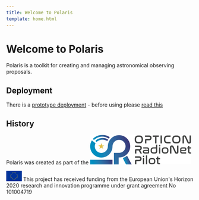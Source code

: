 ```yaml
---
title: Welcome to Polaris
template: home.html
---
```


# Welcome to Polaris

Polaris is a toolkit for creating and managing astronomical observing proposals.

## Deployment

There is a [prototype deployment](https://kilburn.jb.man.ac.uk/pst/gui/tool/) - before using please [read this](prototype_information.md)

## History

Polaris was created as part of the [<img src="assets/ORP_logo.png">](https://www.orp-h2020.eu)

<img src="eu-flag.jpg" style="max-height: 2em;width: auto" alt="EU Flag">  This project has received funding from the European Union's Horizon 2020 research and innovation programme under grant agreement No 101004719